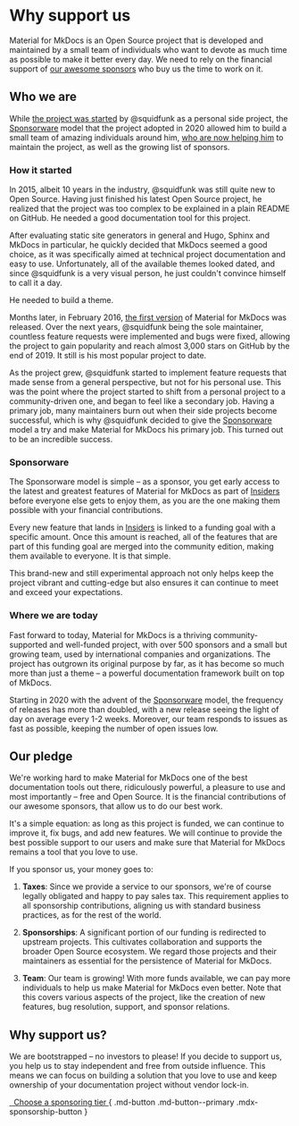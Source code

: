 # Why support us

Material for MkDocs is an Open Source project that is developed and maintained
by a small team of individuals who want to devote as much time as possible to
make it better every day. We need to rely on the financial support of
[our awesome sponsors][our sponsors] who buy us the time to work on it.

  [become a monthly sponsor]: sponsoring-tier.md
  [our sponsors]: our-sponsors.md
  [squidfunk's sponsor profile]: https://github.com/sponsors/squidfunk/

## Who we are

While [the project was started] by @squidfunk as a personal side project, the
[Sponsorware] model that the project adopted in 2020 allowed him to build a
small team of amazing individuals around him, [who are now helping him] to
maintain the project, as well as the growing list of sponsors.

  [the project was started]: #how-it-started
  [sponsorware]: #sponsorware
  [who are now helping him]: #where-we-are-today

### How it started

In 2015, albeit 10 years in the industry, @squidfunk was still quite new to
Open Source. Having just finished his latest Open Source project, he realized
that the project was too complex to be explained in a plain README on GitHub.
He needed a good documentation tool for this project.

After evaluating static site generators in general and Hugo, Sphinx and MkDocs
in particular, he quickly decided that MkDocs seemed a good choice, as it was
specifically aimed at technical project documentation and easy to use.
Unfortunately, all of the available themes looked dated, and since @squidfunk
is a very visual person, he just couldn't convince himself to call it a day.

He needed to build a theme.

Months later, in February 2016, [the first version] of Material for MkDocs was
released. Over the next years, @squidfunk being the sole maintainer, countless
feature requests were implemented and bugs were fixed, allowing the project to
gain popularity and reach almost 3,000 stars on GitHub by the end of 2019. It
still is his most popular project to date.

As the project grew, @squidfunk started to implement feature requests that made
sense from a general perspective, but not for his personal use. This was the
point where the project started to shift from a personal project to a
community-driven one, and began to feel like a secondary job. Having a primary
job, many maintainers burn out when their side projects become successful, which
is why @squidfunk decided to give the [Sponsorware] model a try and make
Material for MkDocs his primary job. This turned out to be an incredible success.

  [the first version]: https://github.com/squidfunk/mkdocs-material/releases/tag/0.1.0

### Sponsorware

The Sponsorware model is simple – as a sponsor, you get early access to the
latest and greatest features of Material for MkDocs as part of [Insiders] before
everyone else gets to enjoy them, as you are the one making them possible with
your financial contributions.

Every new feature that lands in [Insiders] is linked to a funding goal with a
specific amount. Once this amount is reached, all of the features that are part
of this funding goal are merged into the community edition, making them
available to everyone. It is that simple.

This brand-new and still experimental approach not only helps keep the project
vibrant and cutting-edge but also ensures it can continue to meet and exceed
your expectations.

  [Insiders]: index.md

### Where we are today

Fast forward to today, Material for MkDocs is a thriving community-supported
and well-funded project, with over 500 sponsors and a small but growing team,
used by international companies and organizations. The project has outgrown
its original purpose by far, as it has become so much more than just a theme –
a powerful documentation framework built on top of MkDocs.

Starting in 2020 with the advent of the [Sponsorware] model, the frequency of
releases has more than doubled, with a new release seeing the light of day on
average every 1-2 weeks. Moreover, our team responds to issues as fast as
possible, keeping the number of open issues low.

## Our pledge

We're working hard to make Material for MkDocs one of the best documentation
tools out there, ridiculously powerful, a pleasure to use and most importantly –
free and Open Source. It is the financial contributions of our awesome sponsors,
that allow us to do our best work.

It's a simple equation: as long as this project is funded, we can continue to
improve it, fix bugs, and add new features. We will continue to provide the
best possible support to our users and make sure that Material for MkDocs
remains a tool that you love to use.

If you sponsor us, your money goes to:

1.  __Taxes__: Since we provide a service to our sponsors, we're of course
    legally obligated and happy to pay sales tax. This requirement applies to
    all sponsorship contributions, aligning us with standard business practices,
    as for the rest of the world.

2.  __Sponsorships__: A significant portion of our funding is redirected to
    upstream projects. This cultivates collaboration and supports the broader
    Open Source ecosystem. We regard those projects and their maintainers as
    essential for the persistence of Material for MkDocs.

3.  __Team__: Our team is growing! With more funds available, we can pay more
    individuals to help us make Material for MkDocs even better. Note that this
    covers various aspects of the project, like the creation of new features,
    bug resolution, support, and sponsor relations.

## Why support us?

We are bootstrapped – no investors to please! If you decide to support us, you
help us to stay independent and free from outside influence. This means we can
focus on building a solution that you love to use and keep ownership of your
documentation project without vendor lock-in.

[&nbsp; Choose a sponsoring tier <span class="mdx-sponsorship-count" data-mdx-component="sponsorship-count"></span>][sponsoring-tiers]{ .md-button .md-button--primary .mdx-sponsorship-button }

  [sponsoring-tiers]: sponsoring-tiers.md
